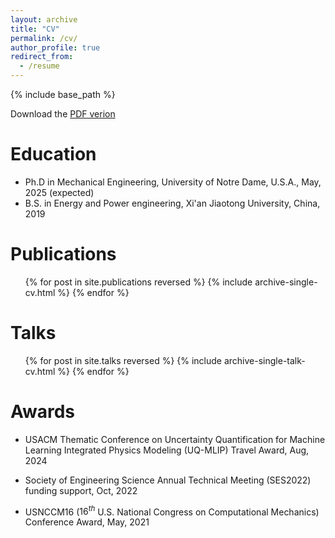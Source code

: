 ```yaml
---
layout: archive
title: "CV"
permalink: /cv/
author_profile: true
redirect_from:
  - /resume
---
```


{% include base_path %}

Download the [PDF verion](https://xin-yang-liu.github.io/files/cv.pdf)

Education
======
* Ph.D in Mechanical Engineering, University of Notre Dame, U.S.A., May, 2025 (expected)
* B.S. in Energy and Power engineering, Xi'an Jiaotong University, China, 2019

Publications
======
  <ul>{% for post in site.publications reversed %}
    {% include archive-single-cv.html %}
  {% endfor %}</ul>
  
Talks
======
  <ul>{% for post in site.talks reversed %}
    {% include archive-single-talk-cv.html  %}
  {% endfor %}</ul>
  
Awards
======
- USACM Thematic Conference on Uncertainty Quantification for Machine Learning Integrated Physics Modeling (UQ-MLIP) Travel Award, Aug, 2024

- Society of Engineering Science Annual Technical Meeting (SES2022) funding support, Oct, 2022

- USNCCM16 ($16^{th}$ U.S. National Congress on Computational Mechanics) Conference Award,  May, 2021

